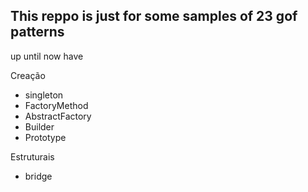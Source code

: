 ## This reppo is just for some samples of 23 gof patterns


up until now have 

Creação
  * singleton
  * FactoryMethod
  * AbstractFactory
  * Builder
  * Prototype

Estruturais
  * bridge
